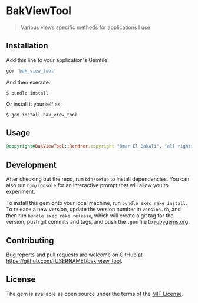 # BakViewTool

> Various views specific methods for applications I use

## Installation

Add this line to your application's Gemfile:

```ruby
gem 'bak_view_tool'
```

And then execute:

    $ bundle install

Or install it yourself as:

    $ gem install bak_view_tool

## Usage
```ruby
@copyright=BakViewTool::Rendrer.copyright "Omar El Bakali", "all rights reserved"
```

## Development

After checking out the repo, run `bin/setup` to install dependencies. You can also run `bin/console` for an interactive prompt that will allow you to experiment.

To install this gem onto your local machine, run `bundle exec rake install`. To release a new version, update the version number in `version.rb`, and then run `bundle exec rake release`, which will create a git tag for the version, push git commits and tags, and push the `.gem` file to [rubygems.org](https://rubygems.org).

## Contributing

Bug reports and pull requests are welcome on GitHub at https://github.com/[USERNAME]/bak_view_tool.


## License

The gem is available as open source under the terms of the [MIT License](https://opensource.org/licenses/MIT).
